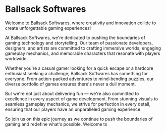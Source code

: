 # Ballsack Softwares

Welcome to Ballsack Softwares, where creativity and innovation collide to create unforgettable gaming experiences!

At Ballsack Softwares, we're dedicated to pushing the boundaries of gaming technology and storytelling. Our team of passionate developers, designers, and artists are committed to crafting immersive worlds, engaging gameplay mechanics, and memorable characters that resonate with players worldwide.

Whether you're a casual gamer looking for a quick escape or a hardcore enthusiast seeking a challenge, Ballsack Softwares has something for everyone. From action-packed adventures to mind-bending puzzles, our diverse portfolio of games ensures there's never a dull moment.

But we're not just about delivering fun — we're also committed to excellence in every aspect of game development. From stunning visuals to seamless gameplay mechanics, we strive for perfection in every detail, ensuring that our players have an unparalleled gaming experience.

So join us on this epic journey as we continue to push the boundaries of gaming and redefine what's possible. Welcome to
